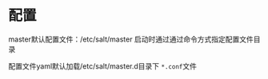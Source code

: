 # 配置

master默认配置文件：/etc/salt/master
      启动时通过通过命令方式指定配置文件目录

配置文件yaml默认加载/etc/salt/master.d目录下 `*.conf`文件
